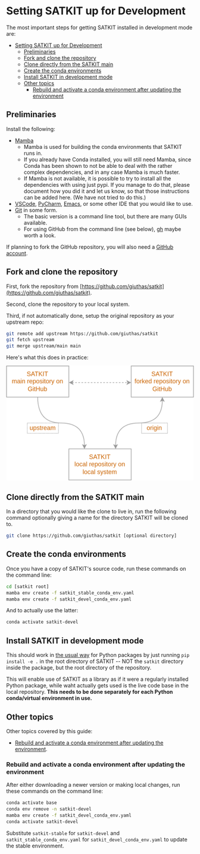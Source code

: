# Setting SATKIT up for Development

The most important steps for getting SATKIT installed in development mode are:

- [Setting SATKIT up for Development](#setting-satkit-up-for-development)
  - [Preliminaries](#preliminaries)
  - [Fork and clone the repository](#fork-and-clone-the-repository)
  - [Clone directly from the SATKIT main](#clone-directly-from-the-satkit-main)
  - [Create the conda environments](#create-the-conda-environments)
  - [Install SATKIT in development mode](#install-satkit-in-development-mode)
  - [Other topics](#other-topics)
    - [Rebuild and activate a conda environment after updating the environment](#rebuild-and-activate-a-conda-environment-after-updating-the-environment)

## Preliminaries

Install the following:

- [Mamba](https://mamba.readthedocs.io/en/latest/installation.html)
  - Mamba is used for building the conda environments that SATKIT runs in.
  - If you already have Conda installed, you will still need Mamba, since Conda has been shown to not be able to deal with the rather complex dependencies, and in any case Mamba is much faster.
  - If Mamba is not available, it is possible to try to install all the dependencies with using just pypi. If you manage to do that, please document how you did it and let us know, so that those instructions can be added here. (We have not tried to do this.)
- [VSCode](https://code.visualstudio.com/), [PyCharm](https://www.jetbrains.com/pycharm/), [Emacs](https://www.gnu.org/software/emacs/), or some other IDE that you would like to use.
- [Git](https://git-scm.com/book/en/v2/Getting-Started-Installing-Git) in some form.
  - The basic version is a command line tool, but there are many GUIs available.
  - For using GitHub from the command line (see below), [gh](https://cli.github.com/) maybe worth a look.

If planning to fork the GitHub repository, you will also need a [GitHub account](https://github.com/join).

## Fork and clone the repository

First, fork the repository from [https://github.com/giuthas/satkit](https://github.com/giuthas/satkit).

Second, clone the repository to your local system.

Third, if not automatically done, setup the original repository as your upstream repo:

```bash
git remote add upstream https://github.com/giuthas/satkit
git fetch upstream
git merge upstream/main main
```

Here's what this does in practice:

![forking SATKIT](forking_satkit.drawio.png)

## Clone directly from the SATKIT main

In a directory that you would like the clone to live in, run the following command optionally giving a name for the directory SATKIT will be cloned to.

```bash
git clone https://github.com/giuthas/satkit [optional directory]
```

## Create the conda environments

Once you have a copy of SATKIT's source code, run these commands on the command line:

```bash
cd [satkit root]
mamba env create -f satkit_stable_conda_env.yaml
mamba env create -f satkit_devel_conda_env.yaml
```

And to actually use the latter:

```bash
conda activate satkit-devel
```

## Install SATKIT in development mode

This should work in [the usual way](https://packaging.python.org/en/latest/guides/distributing-packages-using-setuptools/#working-in-development-mode) for Python packages by just running `pip install -e .` in the root directory of SATKIT -- NOT the `satkit` directory inside the package, but the root directory of the repository.

This will enable use of SATKIT as a library as if it were a regularly installed Python package, while waht actually gets used is the live code base in the local repository. **This needs to be done separately for each Python conda/virtual environment in use.**

## Other topics

Other topics covered by this guide:

- [Rebuild and activate a conda environment after updating the environment](#rebuild-and-activate-a-conda-environment-after-updating-the-environment).

### Rebuild and activate a conda environment after updating the environment

After either downloading a newer version or making local changes, run these commands on the command line:

```bash
conda activate base
conda env remove -n satkit-devel
mamba env create -f satkit_devel_conda_env.yaml
conda activate satkit-devel
```

Substitute `satkit-stable` for `satkit-devel` and `satkit_stable_conda_env.yaml` for `satkit_devel_conda_env.yaml` to update the stable environment.
